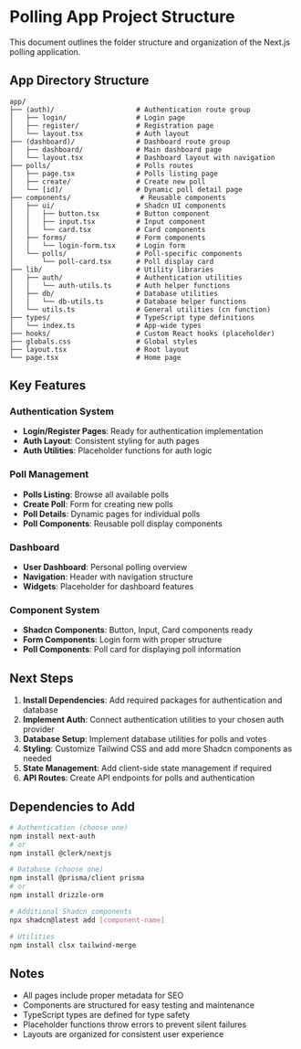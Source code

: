 # Polling App Project Structure

This document outlines the folder structure and organization of the Next.js polling application.

## App Directory Structure

```
app/
├── (auth)/                    # Authentication route group
│   ├── login/                 # Login page
│   ├── register/              # Registration page
│   └── layout.tsx             # Auth layout
├── (dashboard)/               # Dashboard route group
│   ├── dashboard/             # Main dashboard page
│   └── layout.tsx             # Dashboard layout with navigation
├── polls/                     # Polls routes
│   ├── page.tsx               # Polls listing page
│   ├── create/                # Create new poll
│   └── [id]/                  # Dynamic poll detail page
├── components/                 # Reusable components
│   ├── ui/                    # Shadcn UI components
│   │   ├── button.tsx         # Button component
│   │   ├── input.tsx          # Input component
│   │   └── card.tsx           # Card components
│   ├── forms/                 # Form components
│   │   └── login-form.tsx     # Login form
│   └── polls/                 # Poll-specific components
│       └── poll-card.tsx      # Poll display card
├── lib/                       # Utility libraries
│   ├── auth/                  # Authentication utilities
│   │   └── auth-utils.ts      # Auth helper functions
│   ├── db/                    # Database utilities
│   │   └── db-utils.ts        # Database helper functions
│   └── utils.ts               # General utilities (cn function)
├── types/                     # TypeScript type definitions
│   └── index.ts               # App-wide types
├── hooks/                     # Custom React hooks (placeholder)
├── globals.css                # Global styles
├── layout.tsx                 # Root layout
└── page.tsx                   # Home page
```

## Key Features

### Authentication System
- **Login/Register Pages**: Ready for authentication implementation
- **Auth Layout**: Consistent styling for auth pages
- **Auth Utilities**: Placeholder functions for auth logic

### Poll Management
- **Polls Listing**: Browse all available polls
- **Create Poll**: Form for creating new polls
- **Poll Details**: Dynamic pages for individual polls
- **Poll Components**: Reusable poll display components

### Dashboard
- **User Dashboard**: Personal polling overview
- **Navigation**: Header with navigation structure
- **Widgets**: Placeholder for dashboard features

### Component System
- **Shadcn Components**: Button, Input, Card components ready
- **Form Components**: Login form with proper structure
- **Poll Components**: Poll card for displaying poll information

## Next Steps

1. **Install Dependencies**: Add required packages for authentication and database
2. **Implement Auth**: Connect authentication utilities to your chosen auth provider
3. **Database Setup**: Implement database utilities for polls and votes
4. **Styling**: Customize Tailwind CSS and add more Shadcn components as needed
5. **State Management**: Add client-side state management if required
6. **API Routes**: Create API endpoints for polls and authentication

## Dependencies to Add

```bash
# Authentication (choose one)
npm install next-auth
# or
npm install @clerk/nextjs

# Database (choose one)
npm install @prisma/client prisma
# or
npm install drizzle-orm

# Additional Shadcn components
npx shadcn@latest add [component-name]

# Utilities
npm install clsx tailwind-merge
```

## Notes

- All pages include proper metadata for SEO
- Components are structured for easy testing and maintenance
- TypeScript types are defined for type safety
- Placeholder functions throw errors to prevent silent failures
- Layouts are organized for consistent user experience
